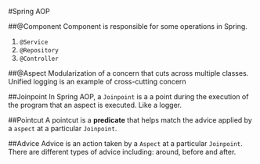 #Spring AOP

##@Component
Component is responsible for some operations in Spring.
1. `@Service`
2. `@Repository`
3. `@Controller`

##@Aspect
Modularization of a concern that cuts across multiple classes.
Unified logging is an example of cross-cutting concern

##Joinpoint
In Spring AOP, a `Joinpoint` is a a point during the execution of the program
that an aspect is executed. Like a logger.

##Pointcut
A pointcut is a __predicate__ that helps match the advice applied by a `aspect`
at a particular `Joinpoint`.

##Advice
Advice is an action taken by a `Aspect` at a particular `Joinpoint`. There are
different types of advice including: around, before and after.
